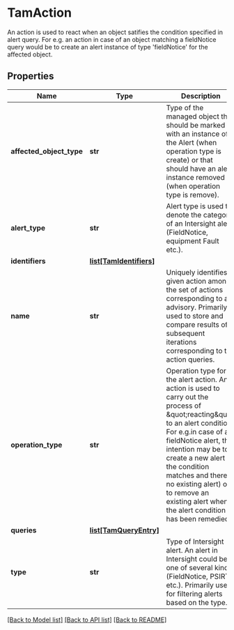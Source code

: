 # TamAction

An action is used to react when an object satifies the condition specified in alert query. For e.g. an action in case of an object matching a fieldNotice query would be to create an alert instance of type 'fieldNotice' for the affected object. 
## Properties
Name | Type | Description | Notes
------------ | ------------- | ------------- | -------------
**affected_object_type** | **str** | Type of the managed object that should be marked with an instance of the Alert (when operation type is create) or that should have an alert instance removed (when operation type is remove).   | [optional] 
**alert_type** | **str** | Alert type is used to denote the category of an Intersight alert (FieldNotice, equipment Fault etc.).   | [optional] [default to 'psirt']
**identifiers** | [**list[TamIdentifiers]**](TamIdentifiers.md) |  | [optional] 
**name** | **str** | Uniquely identifies a given action among the set of actions corresponding to an advisory. Primarily used to store and compare results of subsequent iterations corresponding to the action queries.   | [optional] 
**operation_type** | **str** | Operation type for the alert action. An action is used to carry out the process of \&quot;reacting\&quot; to an alert condition. For e.g.in case of a fieldNotice alert, the intention may be to create a new alert (if the condition matches and there is no existing alert) or to remove an existing alert when the alert condition has been remedied.   | [optional] [default to 'create']
**queries** | [**list[TamQueryEntry]**](TamQueryEntry.md) |  | [optional] 
**type** | **str** | Type of Intersight alert. An alert in Intersight could be one of several kinds (FieldNotice, PSIRT etc.). Primarily used for filtering alerts based on the type.    | [optional] [default to 'restApi']

[[Back to Model list]](../README.md#documentation-for-models) [[Back to API list]](../README.md#documentation-for-api-endpoints) [[Back to README]](../README.md)


